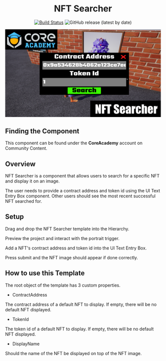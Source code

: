 <div align="center">

# NFT Searcher

[![Build Status](https://github.com/ManticoreGamesInc/CC-NFT-Searcher/workflows/CI/badge.svg)](https://github.com/ManticoreGamesInc/CC-NFT-Searcher/actions/workflows/ci.yml?query=workflow%3ACI%29)
![GitHub release (latest by date)](https://img.shields.io/github/v/release/ManticoreGamesInc/CC-NFT-Searcher?style=plastic)

![Preview](/Screenshots/nftsearcher.png)

</div>

## Finding the Component

This component can be found under the **CoreAcademy** account on Community Content.

## Overview

NFT Searcher is a component that allows users to search for a specific NFT and display it on an image.
                                                                   
The user needs to provide a contract address and token id using the UI Text Entry Box component. Other users should see the most recent successful NFT searched for.  

## Setup

Drag and drop the NFT Searcher template into the Hierarchy.

Preview the project and interact with the portrait trigger.

Add a NFT's contract address and token id into the UI Text Entry Box.

Press submit and the NFT image should appear if done correctly.

## How to use this Template
The root object of the template has 3 custom properties.

- ContractAddress

The contract address of a default NFT to display.
If empty, there will be no default NFT displayed.

- TokenId

The token id of a default NFT to display.
If empty, there will be no default NFT displayed.

- DisplayName

Should the name of the NFT be displayed on top of the NFT image.
